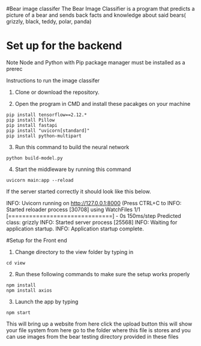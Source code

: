 #Bear image classifer 
The Bear Image Classifier is a program that predicts a picture of a bear and sends back facts and knowledge about said bears( grizzly, black, teddy, polar, panda) 

# Set up for the backend
Note Node and Python with Pip package manager must be installed as a prerec

Instructions to run the image classifer 

1. Clone or download the repository. 

2. Open the program in CMD and install these pacakges on your machine

```pip install --upgrade pip
pip install tensorflow==2.12.*
pip install Pillow
pip install fastapi
pip install "uvicorn[standard]"
pip install python-multipart
```

3.  Run this command to build the neural network
```commandline
python build-model.py
```

4. Start the middleware by running this command
```
uvicorn main:app --reload
```

If the server started correctly it should look like this below. 

INFO: Uvicorn running on http://127.0.0.1:8000 (Press CTRL+C to 
INFO: Started reloader process [30708] using WatchFiles 
1/1 [==============================] - 0s 150ms/step 
Predicted class: grizzly 
INFO: Started server process [25568] 
INFO: Waiting for application startup. 
INFO: Application startup complete.

#Setup for the Front end
1. Change directory to the view folder by typing in 
```
cd view
``` 
2. Run these following commands to make sure the setup works properly 
```
npm install
npm install axios
```
3. Launch the app by typing
```
npm start
```
This will bring up a website from here click the upload button this will show your file system from here go to the folder where this file is stores and you can use 
images from the bear testing directory provided in these files
